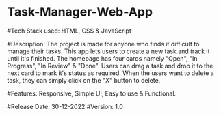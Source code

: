 # Task-Manager-Web-App

#Tech Stack used: HTML, CSS & JavaScript

#Description: The project is made for anyone who finds it difficult to manage their tasks. This app lets users to create a new task and track it until it's finished.
The homepage has four cards namely "Open", "In Progress", "In Review" & "Done". Users can drag a task and drop it to the next card to mark it's status as required.
When the users want to delete a task, they can simply click on the "X" button to delete.

#Features: Responsive, Simple UI, Easy to use & Functional.

#Release Date: 30-12-2022
#Version: 1.0
